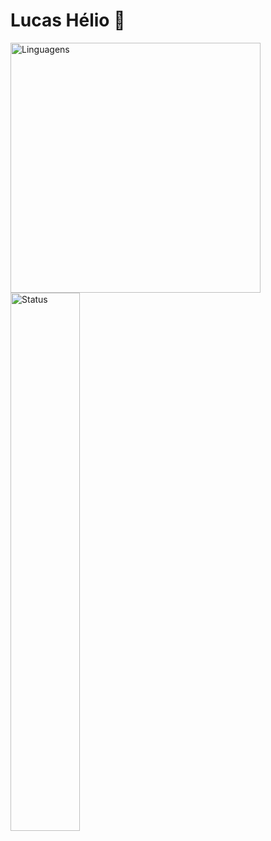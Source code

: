 # Lucas Hélio 👋


<img alt="Linguagens" align="left"  height="400px" src="https://github-readme-stats.vercel.app/api/top-langs/?username=lucasHelio&layout=donut-vertical"/>
<img alt="Status" width="47%" src="https://github-readme-stats.vercel.app/api?username=lucasHelio&show_icons=true"/>


